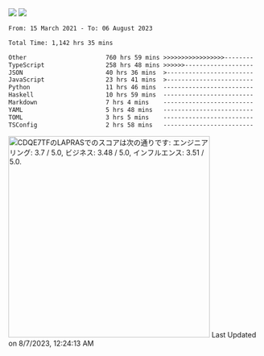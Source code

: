 <div>
  <img src="https://github-readme-stats.vercel.app/api?username=naporin0624&count_private=true&show_icons=true" />
  <img src="https://github-readme-stats.vercel.app/api/top-langs/?username=naporin0624&layout=compact&hide=css" />
  <!--START_SECTION:waka-->

```txt
From: 15 March 2021 - To: 06 August 2023

Total Time: 1,142 hrs 35 mins

Other                      760 hrs 59 mins >>>>>>>>>>>>>>>>>--------   66.60 %
TypeScript                 258 hrs 48 mins >>>>>>-------------------   22.65 %
JSON                       40 hrs 36 mins  >------------------------   03.55 %
JavaScript                 23 hrs 41 mins  >------------------------   02.07 %
Python                     11 hrs 46 mins  -------------------------   01.03 %
Haskell                    10 hrs 59 mins  -------------------------   00.96 %
Markdown                   7 hrs 4 mins    -------------------------   00.62 %
YAML                       5 hrs 48 mins   -------------------------   00.51 %
TOML                       3 hrs 5 mins    -------------------------   00.27 %
TSConfig                   2 hrs 58 mins   -------------------------   00.26 %
```

<!--END_SECTION:waka-->
  
  <!--START_SECTION:lapras-card-->
<p ><a href="https://lapras.com/public/CDQE7TF" target="_blank" rel="noopener noreferrer"><img alt="CDQE7TFのLAPRASでのスコアは次の通りです: エンジニアリング: 3.7 / 5.0, ビジネス: 3.48 / 5.0, インフルエンス: 3.51 / 5.0." src="https://lapras-card-generator.vercel.app/api/svg?e=3.7&b=3.48&i=3.51&b1=%23232323&b2=%236d6d6d&i1=%23212121&i2=%23818181&l=ja" width="400" ></a>  
Last Updated on 8/7/2023, 12:24:13 AM</p>
<!--END_SECTION:lapras-card-->
</div>
